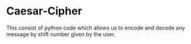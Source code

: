# Caesar-Cipher

This consist of python code which allows us to encode and decode any message by shift number given by the user.
